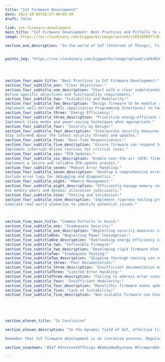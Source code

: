 ```yaml
---
title: "Iot Firmware Development"
date: 2023-10-05T16:57:40+05:30
draft: false

link: iot-firmware-development
main_title: "IoT Firmware Development: Best Practices and Pitfalls to Avoid"
image: https://res.cloudinary.com/biggworks/image/upload/v1693890077/Biggworks%20PDF%20of%20Blogs/native___cross_platform_development_h2ddzm.png

section_one_description: "In the world of IoT (Internet of Things), firmware serves as the bridge between hardware and software, enabling IoT devices to function seamlessly. Developing firmware for IoT devices can be a complex endeavor, but following best practices while avoiding common pitfalls can streamline the process and lead to a more successful product."


points_img: "https://res.cloudinary.com/biggworks/image/upload/v1684838348/Group_11544_lwrsg0.png"




section_four_main_title: "Best Practices in IoT Firmware Development:"
section_four_subtitle_one: "Clear Objectives:"
section_four_subtitle_one_description: "Start with a clear understanding of the device's purpose and the functions the firmware must perform.
Define specific objectives and functionality requirements."
section_four_subtitle_two: "Scalability and Modularity:"
section_four_subtitle_two_description: "Design firmware to be modular and scalable, allowing for easy updates and adaptations.
Implement well-defined APIs (Application Programming Interfaces) to facilitate future enhancements."
section_four_subtitle_three: "Energy Efficiency:"
section_four_subtitle_three_description: "Prioritize energy-efficient coding to extend battery life in IoT devices.
Implement sleep modes and power-saving techniques when appropriate."
section_four_subtitle_four: "Security by Design:"
section_four_subtitle_four_description: "Incorporate security measures from the beginning, including secure boot, encryption, and secure data transmission.
Stay informed about the latest security threats and updates."
section_four_subtitle_five: "Real-Time Responsiveness:"
section_four_subtitle_five_description: "Ensure firmware can respond to real-time events promptly.
Implement interrupt-driven routines for critical tasks."
section_four_subtitle_six: "OTA Updates:"
section_four_subtitle_six_description: "Enable over-the-air (OTA) firmware updates to keep devices up-to-date.
Implement a secure and reliable OTA update process."
section_four_subtitle_seven: "Robust Error Handling:"
section_four_subtitle_seven_description: "Develop a comprehensive error-handling mechanism to detect, report, and recover from errors gracefully.
Include error logs for debugging and diagnostics."
section_four_subtitle_eight: "Memory Management:"
section_four_subtitle_eight_description: "Efficiently manage memory resources to prevent memory leaks or overflows.
Use memory pools and dynamic allocation judiciously."
section_four_subtitle_nine: "Testing and Validation:"
section_four_subtitle_nine_description: "Implement rigorous testing protocols, including unit testing, integration testing, and system testing.
Simulate real-world scenarios to identify potential issues."



section_five_main_title: "Common Pitfalls to Avoid:"
section_five_subtitle_one: "Inadequate Security:"
section_five_subtitle_one_description: "Neglecting security measures can expose IoT devices to vulnerabilities and cyberattacks."
section_five_subtitleOne: "Neglecting Power Consumption:"
section_five_subtitleOne_description: "Overlooking energy efficiency can lead to short battery life and user dissatisfaction."
section_five_subtitle_two: "Inflexible Firmware:"
section_five_subtitle_two_description: "Developing rigid firmware that can't adapt to changing requirements or updates."
section_five_subtitleTwo: "Inadequate Testing:"
section_five_subtitleTwo_description: "Skipping thorough testing can result in unreliable or unstable firmware."
section_five_subtitle_three: "Poor Documentation:"
section_five_subtitle_three_description: "Insufficient documentation makes it challenging for developers to understand and maintain the firmware."
section_five_subtitleThree: "Limited Error Handling:"
section_five_subtitleThree_description: "Failing to address error scenarios can lead to system crashes or data corruption."
section_five_subtitle_four: "Insufficient Modularity:"
section_five_subtitle_four_description: "Monolithic firmware makes updates and improvements difficult."
section_five_subtitle_five: "Lack of Scalability:"
section_five_subtitle_five_description: "Non-scalable firmware can hinder future product enhancements or adaptations."





section_eleven_title: "In Conclusion"

section_eleven_description: "In the dynamic field of IoT, effective firmware development is essential for device functionality, security, and user satisfaction. By following best practices, continuously updating your knowledge, and avoiding common pitfalls, you can create firmware that not only meets the device's current requirements but also sets the foundation for future success.

Remember that IoT firmware development is an iterative process. Regularly review and update your firmware to adapt to changing needs and emerging technologies. Prioritizing quality and reliability in firmware development is a key factor in the long-term success of IoT devices."

section_nineteen: "#IoT #InternetOfThings #EmbeddedSystems #FirmwareDevelopment #IoTDevelopment #IoTTechnology #EmbeddedProgramming #IoTInnovation #ConnectedDevices #EmbeddedDesign #HardwareDesign #IoTProjects #EmbeddedSolutions #IoTIndustry #FirmwareEngineering #IoTDesign #WirelessCommunication #EmbeddedSoftware #IoTApplications #IoTSecurity"

---
```


